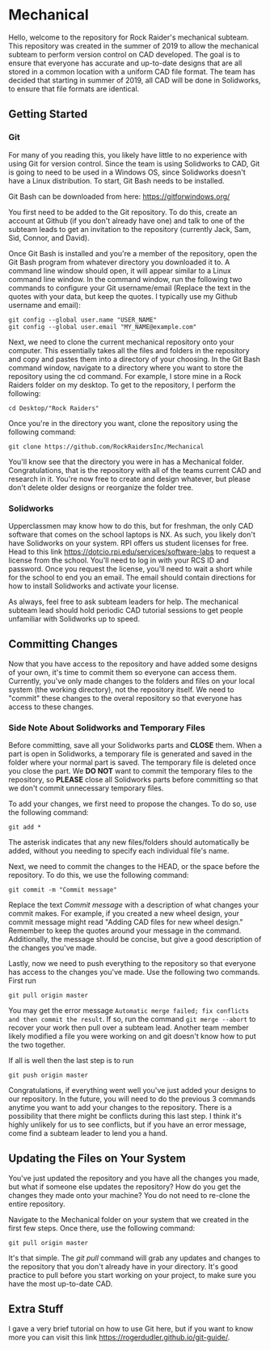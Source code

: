 # Mechanical

Hello, welcome to the repository for Rock Raider's mechanical subteam. This repository was created in the summer of 2019 to allow the mechanical subteam to perform version control on CAD developed. The goal is to ensure that everyone has accurate and up-to-date designs that are all stored in a common location with a uniform CAD file format. The team has decided that starting in summer of 2019, all CAD will be done in Solidworks, to ensure that file formats are identical.

## Getting Started
### Git
For many of you reading this, you likely have little to no experience with using Git for version control. Since the team is using Solidworks to CAD, Git is going to need to be used in a Windows OS, since Solidworks doesn't have a Linux distribution. To start, Git Bash needs to be installed. 

Git Bash can be downloaded from here: https://gitforwindows.org/

You first need to be added to the Git repository. To do this, create an account at Github (if you don't already have one) and talk to one of the subteam leads to get an invitation to the repository (currently Jack, Sam, Sid, Connor, and David).

Once Git Bash is installed and you're a member of the repository, open the Git Bash program from whatever directory you downloaded it to. A command line window should open, it will appear similar to a Linux command line window. In the command window, run the following two commands to configure your Git username/email (Replace the text in the quotes with your data, but keep the quotes. I typically use my Github username and email):

```
git config --global user.name "USER_NAME"
git config --global user.email "MY_NAME@example.com"
```

Next, we need to clone the current mechanical repository onto your computer. This essentially takes all the files and folders in the repository and copy and pastes them into a directory of your choosing. In the Git Bash command window, navigate to a directory where you want to store the repository using the cd command. For example, I store mine in a Rock Raiders folder on my desktop. To get to the repository, I perform the following: 

```
cd Desktop/"Rock Raiders"
```

Once you're in the directory you want, clone the repository using the following command:

```
git clone https://github.com/RockRaidersInc/Mechanical
```

You'll know see that the directory you were in has a Mechanical folder. Congratulations, that is the repository with all of the teams current CAD and research in it. You're now free to create and design whatever, but please don't delete older designs or reorganize the folder tree. 

### Solidworks

Upperclassmen may know how to do this, but for freshman, the only CAD software that comes on the school laptops is NX. As such, you likely don't have Solidworks on your system. RPI offers us student licenses for free. Head to this link https://dotcio.rpi.edu/services/software-labs to request a license from the school. You'll need to log in with your RCS ID and password. Once you request the license, you'll need to wait a short while for the school to end you an email. The email should contain directions for how to install Solidworks and activate your license.

As always, feel free to ask subteam leaders for help. The mechanical subteam lead should hold periodic CAD tutorial sessions to get people unfamiliar with Solidworks up to speed. 

## Committing Changes

Now that you have access to the repository and have added some designs of your own, it's time to commit them so everyone can access them. Currently, you've only made changes to the folders and files on your local system (the working directory), not the repository itself. We need to "commit" these changes to the overal repository so that everyone has access to these changes. 

### Side Note About Solidworks and Temporary Files 

Before committing, save all your Solidworks parts and __CLOSE__ them. When a part is open in Solidworks, a temporary file is generated and saved in the folder where your normal part is saved. The temporary file is deleted once you close the part. We __DO NOT__ want to commit the temporary files to the repository, so __PLEASE__ close all Solidworks parts before committing so that we don't commit unnecessary temporary files.

To add your changes, we first need to propose the changes. To do so, use the following command:

```
git add *
```

The asterisk indicates that any new files/folders should automatically be added, without you needing to specify each individual file's name. 

Next, we need to commit the changes to the HEAD, or the space before the repository. To do this, we use the following command:

```
git commit -m "Commit message"
```

Replace the text _Commit message_ with a description of what changes your commit makes. For example, if you created a new wheel design, your commit message might read "Adding CAD files for new wheel design." Remember to keep the quotes around your message in the command. Additionally, the message should be concise, but give a good description of the changes you've made. 

Lastly, now we need to push everything to the repository so that everyone has access to the changes you've made. Use the following two commands. First run

```
git pull origin master
```

You may get the error message ```Automatic merge failed; fix conflicts and then commit the result```. If so, run the command ```git merge --abort``` to recover your work then pull over a subteam lead. Another team member likely modified a file you were working on and git doesn't know how to put the two together.

If all is well then the last step is to run
```
git push origin master
```

Congratulations, if everything went well you've just added your designs to our repository. In the future, you will need to do the previous 3 commands anytime you want to add your changes to the repository. There is a possibility that there might be conflicts during this last step. I think it's highly unlikely for us to see conflicts, but if you have an error message, come find a subteam leader to lend you a hand.

## Updating the Files on Your System

You've just updated the repository and you have all the changes you made, but what if someone else updates the repository? How do you get the changes they made onto your machine? You do not need to re-clone the entire repository. 

Navigate to the Mechanical folder on your system that we created in the first few steps. Once there, use the following command:

```
git pull origin master
```

It's that simple. The _git pull_ command will grab any updates and changes to the repository that you don't already have in your directory. It's good practice to pull before you start working on your project, to make sure you have the most up-to-date CAD. 

## Extra Stuff

I gave a very brief tutorial on how to use Git here, but if you want to know more you can visit this link https://rogerdudler.github.io/git-guide/.

